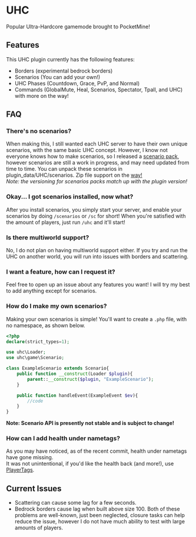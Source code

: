 # UHC
Popular Ultra-Hardcore gamemode brought to PocketMine!

## Features
This UHC plugin currently has the following features:
- Borders (experimental bedrock borders)
- Scenarios (You can add your own!)
- UHC Phases (Countdown, Grace, PvP, and Normal)
- Commands (GlobalMute, Heal, Scenarios, Spectator, Tpall, and UHC)
with more on the way!

## FAQ
### There's no scenarios?
When making this, I still wanted each UHC server to have their own unique scenarios, with the same basic UHC concept. However, I know not everyone knows how to make scenarios, so I released a [scenario pack](https://github.com/Wumpotamus/UHC/releases), however scenarios are still a work in progress, and may need updated from time to time. You can unpack these scenarios in plugin_data/UHC/scenarios. Zip file support on the [way!](https://github.com/Wumpotamus/UHC/issues/6)<br>
*Note: the versioning for scenarios packs match up with the plugin version!*

### Okay... I got scenarios installed, now what?
After you install scenarios, you simply start your server, and enable your scenarios by doing `/scenarios` or `/sc` for short! When you're satisfied with the amount of players, just run `/uhc` and it'll start!

### Is there multiworld support?
No, I do not plan on having multiworld support either. If you try and run the UHC on another world, you will run into issues with borders and scattering.

### I want a feature, how can I request it?
Feel free to open up an issue about any features you want! I will try my best to add anything except for scenarios.

### How do I make my own scenarios?
Making your own scenarios is simple! You'll want to create a `.php` file, with no namespace, as shown below.<br>

```php
<?php
declare(strict_types=1);

use uhc\Loader;
use uhc\game\Scenario;

class ExampleScenario extends Scenario{
    public function __construct(Loader $plugin){
        parent::__construct($plugin, "ExampleScenario");
    }

    public function handleEvent(ExampleEvent $ev){
        //code
    }
}
```
**Note: Scenario API is presently not stable and is subject to change!**

### How can I add health under nametags?
As you may have noticed, as of the recent commit, health under nametags have gone missing. <br>
It was not unintentional, if you'd like the health back (and more!), use [PlayerTags](https://github.com/sylvrs/PlayerTags).
## Current Issues
- Scattering can cause some lag for a few seconds.
- Bedrock borders cause lag when built above size 100. 
Both of these problems are well-known, just been neglected, closure tasks can help reduce the issue, however I do not have much ability to test with large amounts of players.
